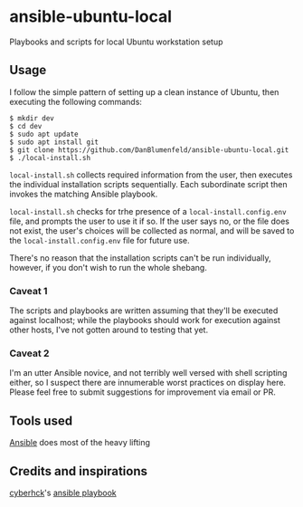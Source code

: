 # ansible-ubuntu-local
Playbooks and scripts for local Ubuntu workstation setup

## Usage
I follow the simple pattern of setting up a clean instance of Ubuntu, then executing the following commands:
```
$ mkdir dev
$ cd dev
$ sudo apt update
$ sudo apt install git
$ git clone https://github.com/DanBlumenfeld/ansible-ubuntu-local.git
$ ./local-install.sh
```

`local-install.sh` collects required information from the user, then executes the individual installation scripts sequentially.
Each subordinate script then invokes the matching Ansible playbook.

`local-install.sh` checks for trhe presence of a `local-install.config.env` file, and prompts the user to use it if so. 
If the user says no, or the file does not exist, the user's choices will be collected as normal, and will be saved to the `local-install.config.env` file for future use.

There's no reason that the installation scripts can't be run individually, however, if you don't wish to run the whole shebang.

### Caveat 1
The scripts and playbooks are written assuming that they'll be executed against localhost; while the playbooks should work for execution against other hosts, I've not gotten around to testing that yet.
### Caveat 2
I'm an utter Ansible novice, and not terribly well versed with shell scripting either, so I suspect there are innumerable worst practices on display here. Please feel free to submit suggestions for improvement via email or PR.

## Tools used
[Ansible](https://www.ansible.com/) does most of the heavy lifting

## Credits and inspirations
[cyberhck](https://github.com/cyberhck)'s [ansible playbook](https://github.com/cyberhck/ansible-ubuntu)

